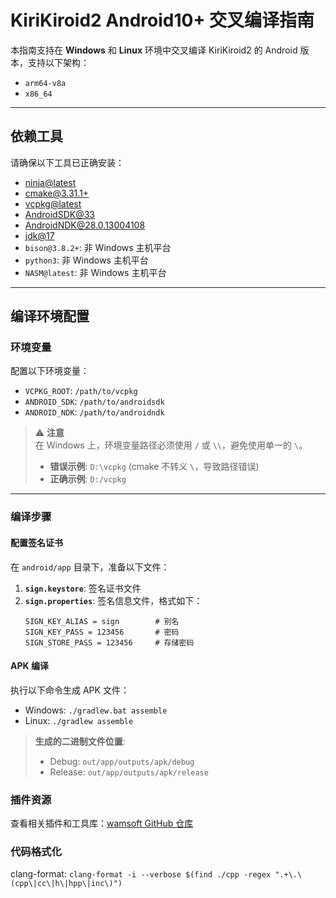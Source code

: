 # KiriKiroid2 Android10+ 交叉编译指南

本指南支持在 **Windows** 和 **Linux** 环境中交叉编译 KiriKiroid2 的 Android 版本，支持以下架构：

- `arm64-v8a`
- `x86_64`

---

## 依赖工具

请确保以下工具已正确安装：
- [ninja@latest](https://github.com/ninja-build/ninja/releases)
- [cmake@3.31.1+](https://cmake.org/download/)
- [vcpkg@latest](https://learn.microsoft.com/en-us/vcpkg/get_started/get-started)
- [AndroidSDK@33](https://developer.android.com/tools/releases/platform-tools)
- [AndroidNDK@28.0.13004108](https://developer.android.com/ndk/downloads)
- [jdk@17](https://jdk.java.net/archive/)
- `bison@3.8.2+`: 非 Windows 主机平台
- `python3`: 非 Windows 主机平台
- `NASM@latest`: 非 Windows 主机平台
---

## 编译环境配置

### 环境变量

配置以下环境变量：

- `VCPKG_ROOT`: `/path/to/vcpkg`
- `ANDROID_SDK`: `/path/to/androidsdk`
- `ANDROID_NDK`: `/path/to/androidndk`

> ⚠️ **注意**  
> 在 Windows 上，环境变量路径必须使用 `/` 或 `\\`，避免使用单一的 `\`。  
> 
> - **错误示例**: `D:\vcpkg` (cmake 不转义 `\`，导致路径错误)  
> - **正确示例**: `D:/vcpkg`

---

### 编译步骤

#### 配置签名证书

在 `android/app` 目录下，准备以下文件：

1. **`sign.keystore`**: 签名证书文件  
2. **`sign.properties`**: 签名信息文件，格式如下：
   ```properties
   SIGN_KEY_ALIAS = sign        # 别名
   SIGN_KEY_PASS = 123456       # 密码
   SIGN_STORE_PASS = 123456     # 存储密码
   ```

#### APK 编译

执行以下命令生成 APK 文件：

- Windows: `./gradlew.bat assemble`
- Linux: `./gradlew assemble`

> **生成的二进制文件位置**:  
> - Debug: `out/app/outputs/apk/debug`  
> - Release: `out/app/outputs/apk/release`  

### 插件资源

查看相关插件和工具库：[wamsoft GitHub 仓库](https://github.com/orgs/wamsoft/repositories?type=all)

### 代码格式化

clang-format: `clang-format -i --verbose $(find ./cpp -regex ".+\.\(cpp\|cc\|h\|hpp\|inc\)")`
